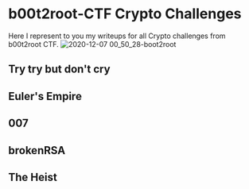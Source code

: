 # b00t2root-CTF Crypto Challenges

Here I represent to you my writeups for all Crypto challenges from b00t2root CTF.
![2020-12-07 00_50_28-boot2root](https://user-images.githubusercontent.com/62826765/101377456-215cdc00-38b2-11eb-9146-1ada39a974df.png)

## Try try but don't cry

## Euler's Empire

## 007

## brokenRSA

## The Heist


